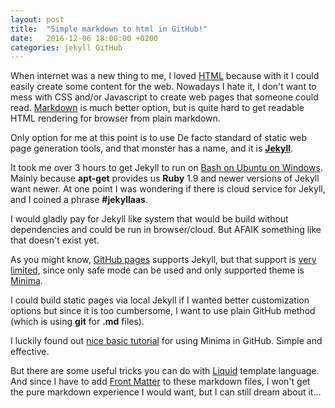 ```yaml
---
layout: post
title:  "Simple markdown to html in GitHub!"
date:   2016-12-06 18:00:00 +0200
categories: jekyll GitHub
---
```

When internet was a new thing to me, I loved [HTML](https://en.wikipedia.org/wiki/HTML) because with it I could easily create some content for the web. Nowadays I hate it, I don't want to mess with CSS and/or Javascript to create web pages that someone could read. [Markdown](https://en.wikipedia.org/wiki/Markdown) is much better option, but is quite hard to get readable HTML rendering for browser from plain markdown.

Only option for me at this point is to use De facto standard of static web page generation tools, and that monster has a name, and it is **[Jekyll](https://jekyllrb.com)**.

It took me over 3 hours to get Jekyll to run on [Bash on Ubuntu on Windows](https://msdn.microsoft.com/en-us/commandline/wsl/about). Mainly because **apt-get** provides us **Ruby** 1.9 and newer versions of Jekyll want newer. At one point I was wondering if there is cloud service for Jekyll, and I coined a phrase **#jekyllaas**.

I would gladly pay for Jekyll like system that would be build without dependencies and could be run in browser/cloud. But AFAIK something like that doesn't exist yet.

As you might know, [GitHub pages](https://pages.github.com/) supports Jekyll, but that support is [very limited](https://help.github.com/articles/configuring-jekyll/), since only safe mode can be used and only supported theme is [Minima](https://github.com/jekyll/minima).

I could build static pages via local Jekyll if I wanted better customization options but since it is too cumbersome, I want to use plain GitHub method (which is using **git** for **.md** files). 

I luckily found out [nice basic tutorial](https://github.com/henrythemes/hello-minima-theme) for using Minima in GitHub. Simple and effective.

But there are some useful tricks you can do with [Liquid](http://shopify.github.io/liquid/) template language. And since I have to add [Front Matter](http://jekyllrb.com/docs/frontmatter/) to these markdown files, I won't get the pure markdown experience I would want, but I can still dream about it... 